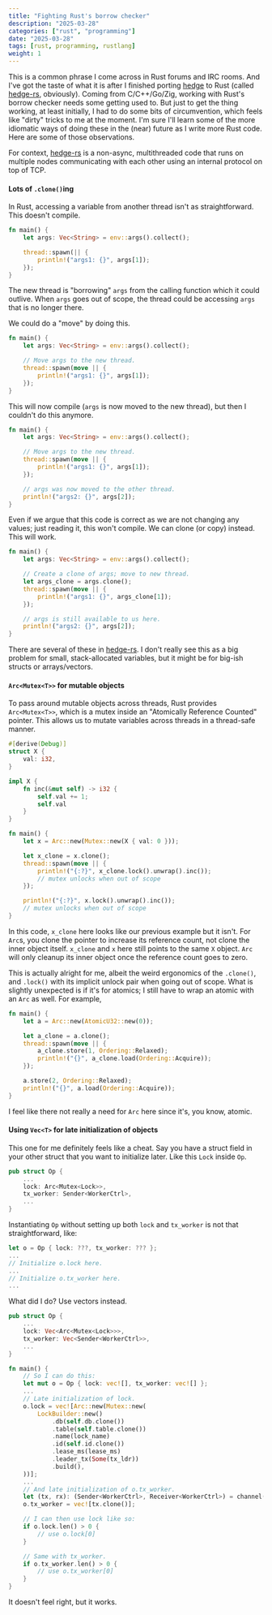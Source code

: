 ```yaml
---
title: "Fighting Rust's borrow checker"
description: "2025-03-28"
categories: ["rust", "programming"]
date: "2025-03-28"
tags: [rust, programming, rustlang]
weight: 1
---
```


This is a common phrase I come across in Rust forums and IRC rooms. And I've got the taste of what it is after I finished porting [hedge](https://github.com/flowerinthenight/hedge/) to Rust (called [hedge-rs](https://github.com/flowerinthenight/hedge-rs/), obviously). Coming from C/C++/Go/Zig, working with Rust's borrow checker needs some getting used to. But just to get the thing working, at least initially, I had to do some bits of circumvention, which feels like "dirty" tricks to me at the moment. I'm sure I'll learn some of the more idiomatic ways of doing these in the (near) future as I write more Rust code. Here are some of those observations.

For context, [hedge-rs](https://github.com/flowerinthenight/hedge-rs/) is a non-async, multithreaded code that runs on multiple nodes communicating with each other using an internal protocol on top of TCP.

#### Lots of `.clone()`ing

In Rust, accessing a variable from another thread isn't as straightforward. This doesn't compile.

```rust
fn main() {
    let args: Vec<String> = env::args().collect();

    thread::spawn(|| {
        println!("args1: {}", args[1]);
    });
}
```

The new thread is "borrowing" `args` from the calling function which it could outlive. When `args` goes out of scope, the thread could be accessing `args` that is no longer there.

We could do a "move" by doing this.

```rust
fn main() {
    let args: Vec<String> = env::args().collect();

    // Move args to the new thread.
    thread::spawn(move || {
        println!("args1: {}", args[1]);
    });
}
```

This will now compile (`args` is now moved to the new thread), but then I couldn't do this anymore.

```rust
fn main() {
    let args: Vec<String> = env::args().collect();

    // Move args to the new thread.
    thread::spawn(move || {
        println!("args1: {}", args[1]);
    });

    // args was now moved to the other thread.
    println!("args2: {}", args[2]);
}
```

Even if we argue that this code is correct as we are not changing any values; just reading it, this won't compile. We can clone (or copy) instead. This will work.

```rust
fn main() {
    let args: Vec<String> = env::args().collect();

    // Create a clone of args; move to new thread.
    let args_clone = args.clone();
    thread::spawn(move || {
        println!("args1: {}", args_clone[1]);
    });

    // args is still available to us here.
    println!("args2: {}", args[2]);
}
```

There are several of these in [hedge-rs](https://github.com/flowerinthenight/hedge-rs/). I don't really see this as a big problem for small, stack-allocated variables, but it might be for big-ish structs or arrays/vectors.

#### `Arc<Mutex<T>>` for mutable objects

To pass around mutable objects across threads, Rust provides `Arc<Mutex<T>>`, which is a mutex inside an "Atomically Reference Counted" pointer. This allows us to mutate variables across threads in a thread-safe manner.

```rust
#[derive(Debug)]
struct X {
    val: i32,
}

impl X {
    fn inc(&mut self) -> i32 {
        self.val += 1;
        self.val
    }
}

fn main() {
    let x = Arc::new(Mutex::new(X { val: 0 }));

    let x_clone = x.clone();
    thread::spawn(move || {
        println!("{:?}", x_clone.lock().unwrap().inc());
        // mutex unlocks when out of scope
    });

    println!("{:?}", x.lock().unwrap().inc());
    // mutex unlocks when out of scope
}
```

In this code, `x_clone` here looks like our previous example but it isn't. For `Arc`s, you clone the pointer to increase its reference count, not clone the inner object itself. `x_clone` and `x` here still points to the same `X` object. `Arc` will only cleanup its inner object once the reference count goes to zero.

This is actually alright for me, albeit the weird ergonomics of the `.clone()`, and `.lock()` with its implicit unlock pair when going out of scope. What is slightly unexpected is if it's for atomics; I still have to wrap an atomic with an `Arc` as well. For example,

```rust
fn main() {
    let a = Arc::new(AtomicU32::new(0));

    let a_clone = a.clone();
    thread::spawn(move || {
        a_clone.store(1, Ordering::Relaxed);
        println!("{}", a_clone.load(Ordering::Acquire));
    });

    a.store(2, Ordering::Relaxed);
    println!("{}", a.load(Ordering::Acquire));
}
```

I feel like there not really a need for `Arc` here since it's, you know, atomic.

#### Using `Vec<T>` for late initialization of objects

This one for me definitely feels like a cheat. Say you have a struct field in your other struct that you want to initialize later. Like this `Lock` inside `Op`.

```rust
pub struct Op {
    ...
    lock: Arc<Mutex<Lock>>,
    tx_worker: Sender<WorkerCtrl>,
    ...
}
```

Instantiating `Op` without setting up both `lock` and `tx_worker` is not that straightforward, like:

```rust
let o = Op { lock: ???, tx_worker: ??? };
...
// Initialize o.lock here.
...
// Initialize o.tx_worker here.
...
```

What did I do? Use vectors instead.

```rust
pub struct Op {
    ...
    lock: Vec<Arc<Mutex<Lock>>>,
    tx_worker: Vec<Sender<WorkerCtrl>>,
    ...
}

fn main() {
    // So I can do this:
    let mut o = Op { lock: vec![], tx_worker: vec![] };
    ...
    // Late initialization of lock.
    o.lock = vec![Arc::new(Mutex::new(
        LockBuilder::new()
            .db(self.db.clone())
            .table(self.table.clone())
            .name(lock_name)
            .id(self.id.clone())
            .lease_ms(lease_ms)
            .leader_tx(Some(tx_ldr))
            .build(),
    ))];
    ...
    // And late initialization of o.tx_worker.
    let (tx, rx): (Sender<WorkerCtrl>, Receiver<WorkerCtrl>) = channel();
    o.tx_worker = vec![tx.clone()];

    // I can then use lock like so:
    if o.lock.len() > 0 {
        // use o.lock[0]
    }

    // Same with tx_worker.
    if o.tx_worker.len() > 0 {
        // use o.tx_worker[0]
    }
}
```

It doesn't feel right, but it works.

<br>
